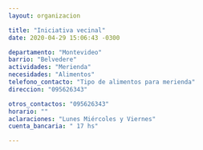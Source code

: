 ```yaml
---
layout: organizacion

title: "Iniciativa vecinal"
date: 2020-04-29 15:06:43 -0300

departamento: "Montevideo"
barrio: "Belvedere"
actividades: "Merienda"
necesidades: "Alimentos"
telefono_contacto: "Tipo de alimentos para merienda"
direccion: "095626343"

otros_contactos: "095626343"
horario: ""
aclaraciones: "Lunes Miércoles y Viernes"
cuenta_bancaria: " 17 hs"

---
```

